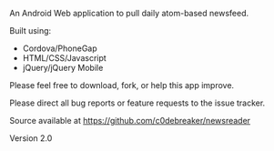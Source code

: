 An Android Web application to pull daily atom-based newsfeed.

Built using:

- Cordova/PhoneGap
- HTML/CSS/Javascript
- jQuery/jQuery Mobile

Please feel free to download, fork, or help this app improve.

Please direct all bug reports or feature requests to the issue tracker.

Source available at https://github.com/c0debreaker/newsreader

Version 2.0
